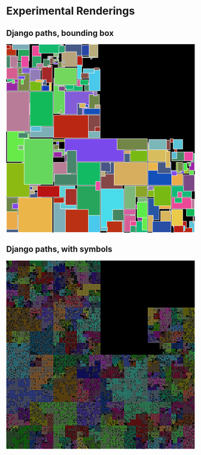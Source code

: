 # Experimental Renderings

## Django paths, bounding box
![Django paths, bounding box](images/django_bbox.png)

## Django paths, with symbols
![Django paths, with symbols](images/django_path.png)
